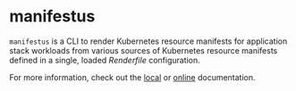 # manifestus

`manifestus` is a CLI to render Kubernetes resource manifests for application
stack workloads from various sources of Kubernetes resource manifests defined
in a single, loaded *Renderfile* configuration.

For more information, check out the [local](docs/README.md) or [online](https://mojochao.github.io/manifestus) documentation.
